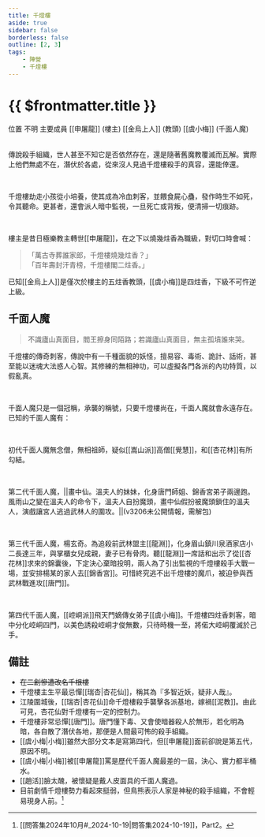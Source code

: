 ```yaml
---
title: 千燈樓
aside: true
sidebar: false
borderless: false
outline: [2, 3]
tags:
    - 陣營
    - 千燈樓
---
```


# {{ $frontmatter.title }}

<InfoList position="right">
	<Info title="陣營資料" :open=true>
		<table>
			<ChTr>
				<ChTd isTitle=true>
					位置
				</ChTd>
				<ChTd>
					不明
				</ChTd>
			</ChTr>
            <ChTr>
				<ChTd isTitle=true position='center'>
					主要成員
				</ChTd>
			</ChTr>
			<ChTr>
                <ChTd position='center'>
                    [[申屠龍]] (樓主)
                </ChTd>
            </ChTr>
            <ChTr>
                <ChTd position='center'>
                    [[金烏上人]] (教頭)
                </ChTd>
            </ChTr>
            <ChTr>
                <ChTd position='center'>
                    [[虞小梅]] (千面人魔)
                </ChTd>
            </ChTr>
		</table>
	</Info>
</InfoList>

傳說殺手組織，世人甚至不知它是否依然存在，還是隨著舊魔教覆滅而瓦解。實際上他們無處不在，潛伏於各處，從來沒人見過千燈樓殺手的真容，還能倖還。

<br>

千燈樓劫走小孩從小培養，使其成為冷血刺客，並餵食屍心蠱，發作時生不如死，令其聽命。更甚者，還會派人暗中監視，一旦死亡或背叛，便清掃一切痕跡。

<br>

樓主是昔日極樂教主轉世[[申屠龍]]，在之下以燒幾炷香為職級，對切口時會喊：

> 「萬古寺葬誰家郎，千燈樓燒幾炷香？」<br>
> 「百年壽封汗青榜，千燈樓閣二炷香。」

已知[[金烏上人]]是僅次於樓主的五炷香教頭，[[虞小梅]]是四炷香，下級不可忤逆上級。
<br clear="all">

## 千面人魔

> 不識廬山真面目，閻王擦身同陌路；若識廬山真面目，無主孤墳誰來哭。

千燈樓的傳奇刺客，傳說中有一千種面貌的妖怪，擅易容、毒術、詭計、話術，甚至能以迷魂大法惑人心智。其修練的無相神功，可以虛擬各門各派的內功特質，以假亂真。

<br>

千面人魔只是一個冠稱，承襲的稱號，只要千燈樓尚在，千面人魔就會永遠存在。已知的千面人魔有：

<br>

初代千面人魔無念僧，無相祖師，疑似[[嵩山派]]高僧[[覺慧]]，和[[杏花林]]有所勾結。

<br>

第二代千面人魔，<MarkdownWrapper>||畫中仙。溫夫人的妹妹，化身唐門師姐、錦香宮弟子兩邊跑。風雨山之變在溫夫人的命令下，溫夫人自扮魔頭，畫中仙假扮被魔頭鎖住的溫夫人，演戲讓宮人逃過武林人的圍攻。||</MarkdownWrapper>(v3206未公開情報，需解包)

<br>

第三代千面人魔，楊玄奇。為追殺前武林盟主[[龍淵]]，化身眉山鎮川泉酒家店小二長達三年，與掌櫃女兒成親，妻子已有骨肉。聽[[龍淵]]一席話和出示了從[[杏花林]]求來的錦囊後，下定決心棄暗投明，兩人為了引出監視的千燈樓殺手大戰一場，並安排楊某的家人去[[錦香宮]]。可惜終究逃不出千燈樓的魔爪，被迫參與西武林戰進攻[[唐門]]。

<br>

第四代千面人魔，[[崆峒派]]飛天門嫡傳女弟子[[虞小梅]]。千燈樓四炷香刺客，暗中分化崆峒四門，以美色誘殺崆峒才俊無數，只待時機一至，將偌大崆峒覆滅於己手。

## 備註

- ~~在二創慘遭改名千根樓~~
- 千燈樓主生平最忌憚[[瑞杏|杏花仙]]，稱其為『多智近妖，疑非人哉』。
- 江陵圍城後，[[瑞杏|杏花仙]]命千燈樓殺手襲擊各派基地，嫁禍[[泥教]]。由此可見，杏花仙對千燈樓有一定的控制力。
- 千燈樓非常忌憚[[唐門]]。唐門懂下毒、又會使暗器殺人於無形，若化明為暗，各自散了潛伏各地，那便是人間最可怖的殺手組織。
- [[虞小梅|小梅]]雖然大部分文本是寫第四代，但[[申屠龍]]面前卻說是第五代，原因不明。
- [[虞小梅|小梅]]被[[申屠龍]]罵是歷代千面人魔最差的一屆，決心、實力都半桶水。
- [[趙活]]臉太醜，被懷疑是戴人皮面具的千面人魔過。
- 目前劇情千燈樓勢力看起來挺弱，但鳥熊表示人家是神秘的殺手組織，不會輕易現身人前。[^1]

[^1]: [[問答集2024年10月#_2024-10-19|問答集2024-10-19]]，Part2。